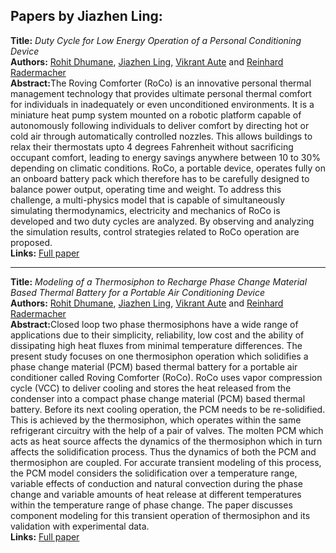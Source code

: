 <h2>Papers by Jiazhen Ling:</h2>
<p>
<b>Title:</b> <i> Duty Cycle for Low Energy Operation of a Personal Conditioning Device </i> <br />
<b>Authors:</b> <a href="../authors/author_59.html">Rohit Dhumane</a>, <a href="../authors/author_160.html">Jiazhen Ling</a>, <a href="../authors/author_9.html">Vikrant Aute</a> and <a href="../authors/author_224.html">Reinhard Radermacher</a><br />
<b>Abstract:</b>The Roving Comforter (RoCo) is an innovative personal thermal management technology that provides ultimate personal thermal comfort for individuals in inadequately or even unconditioned environments. It is a miniature heat pump system mounted on a robotic platform capable of autonomously following individuals to deliver comfort by directing hot or cold air through automatically controlled nozzles. This allows buildings to relax their thermostats upto 4 degrees Fahrenheit without sacrificing occupant comfort, leading to energy savings anywhere between 10 to 30% depending on climatic conditions. RoCo, a portable device, operates fully on an onboard battery pack which therefore has to be carefully designed to balance power output, operating time and weight. To address this challenge, a multi-physics model that is capable of simultaneously simulating thermodynamics, electricity and mechanics of RoCo is developed and two duty cycles are analyzed. By observing and analyzing the simulation results, control strategies related to RoCo operation are proposed.<br />
<b>Links:</b> <a href="../submissions/ecp17132791_DhumaneLingAuteRadermacher.pdf">Full paper</a></p>
<hr />
<p>
<b>Title:</b> <i> Modeling of a Thermosiphon to Recharge Phase Change Material Based Thermal Battery for a Portable Air Conditioning Device </i> <br />
<b>Authors:</b> <a href="../authors/author_59.html">Rohit Dhumane</a>, <a href="../authors/author_160.html">Jiazhen Ling</a>, <a href="../authors/author_9.html">Vikrant Aute</a> and <a href="../authors/author_224.html">Reinhard Radermacher</a><br />
<b>Abstract:</b>Closed loop two phase thermosiphons have a wide range of applications due to their simplicity, reliability, low cost and the ability of dissipating high heat fluxes from minimal temperature differences. The present study focuses on one thermosiphon operation which solidifies a phase change material (PCM) based thermal battery for a portable air conditioner called Roving Comforter (RoCo). RoCo uses vapor compression cycle (VCC) to deliver cooling and stores the heat released from the condenser into a compact phase change material (PCM) based thermal battery. Before its next cooling operation, the PCM needs to be re-solidified. This is achieved by the thermosiphon, which operates within the same refrigerant circuitry with the help of a pair of valves. The molten PCM which acts as heat source affects the dynamics of the thermosiphon which in turn affects the solidification process. Thus the dynamics of both the PCM and thermosiphon are coupled. For accurate transient modeling of this process, the PCM model considers the solidification over a temperature range, variable effects of conduction and natural convection during the phase change and variable amounts of heat release at different temperatures within the temperature range of phase change. The paper discusses component modeling for this transient operation of thermosiphon and its validation with experimental data.<br />
<b>Links:</b> <a href="../submissions/ecp17132459_DhumaneLingAuteRadermacher.pdf">Full paper</a></p>
